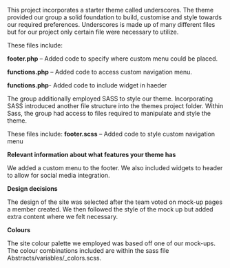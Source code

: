 This project incorporates a starter theme called underscores. The theme provided our group a solid foundation to build, customise and style towards our required preferences. Underscores is made up of many different files but for our project only certain file were necessary to utilize. 

These files include:

**footer.php** – Added code to specify where custom menu could be placed.

**functions.php** – Added code to access custom navigation menu.

**functions.php**- Added code to include widget in haeder

The group additionally employed SASS to style our theme. Incorporating SASS introduced another file structure into the themes project folder. Within Sass, the group had access to files required to manipulate and style the theme. 

These files include:
**footer.scss** – Added code to style custom navigation menu
 
**Relevant information about what features your theme has**

We added a custom menu to the footer. We also included widgets to header to allow for social media integration.

**Design decisions**

The design of the site was selected after the team voted on mock-up pages a member created. We then followed the style of the mock up but added extra content where we felt necessary.

**Colours**

The site colour palette we employed was based off one of our mock-ups. The colour combinations included are within the sass file Abstracts/variables/_colors.scss.
